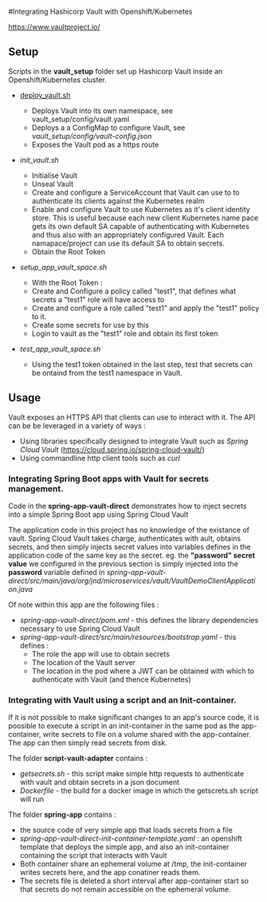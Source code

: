 #Integrating Hashicorp Vault with Openshift/Kubernetes

https://www.vaultproject.io/

## Setup

Scripts in the **vault_setup** folder set up Hashicorp Vault inside an Openshift/Kubernetes cluster.

   * [deploy_vault.sh](blob/master/vault_setup/deploy_vault.sh)
      * Deploys Vault into its own namespace, see vault_setup/config/vault.yaml
      * Deploys a a ConfigMap to configure Vault, see _vault_setup/config/vault-config.json_
      * Exposes the Vault pod as a https route
      
   * _init_vault.sh_
      * Initialise Vault
      * Unseal Vault
      * Create and configure a ServiceAccount that Vault can use to to authenticate its clients against the Kubernetes realm
      * Enable and configure Vault to use Kubernetes as it's client identity store. This is useful because each new client Kubernetes name pace gets its own default SA capable of authenticating with Kubernetes and thus also with an appropriately configured Vault. Each namapace/project can use its default SA to obtain secrets.
      * Obtain the Root Token 
      
   * _setup_app_vault_space.sh_
     * With the Root Token :
     * Create and Configure a policy called "test1", that defines what secrets a "test1" role will have access to
     * Create and configure a role called "test1" and apply the "test1" policy to it.
     * Create some secrets for use by this 
     * Login to vault as the "test1" role and obtain its first token 
     
   * _test_app_vault_space.sh_
     * Using the test1 token obtained in the last step, test that secrets can be ontaind from the test1 namespace in Vault.
     
## Usage

Vault exposes an HTTPS API that clients can use to interact with it. The API can be be leveraged in a variety of ways :
   * Using libraries specifically designed to integrate Vault such as _Spring Cloud Vault_ (https://cloud.spring.io/spring-cloud-vault/)
   * Using commandline http client tools such as _curl_
   
   
### Integrating Spring Boot apps with Vault for secrets management.

Code in the **spring-app-vault-direct** demonstrates how to inject secrets into a simple Spring Boot app using Spring Cloud Vault

The application code in this project has no knowledge of the existance of vault. Spring Cloud Vault takes charge, authenticates with ault, obtains secrets, and then simply injects secret values into variables defines in the application code of the same key as the secret. eg. the **"password" secret value** we configured in the previous section is simply injected into the **password** variable defined in _spring-app-vault-direct/src/main/java/org/jnd/microservices/vault/VaultDemoClientApplication.java_ 

Of note within this app are the following files :
   * _spring-app-vault-direct/pom.xml_ - this defines the library dependencies necessary to use Spring Cloud Vault
   * _spring-app-vault-direct/src/main/resources/bootstrap.yaml_ - this defines :
      * The role the app will use to obtain secrets
      * The location of the Vault server
      * The location in the pod where a JWT can be obtained with which to authenticate with Vault (and thence Kubernetes)
      
### Integrating with Vault using a script and an Init-container.

If it is not possible to make significant changes to an app's source code, it is poosible to execute a script in an init-container in the same pod as the app-container, write secrets to file on a volume shared with the app-container. The app can then simply read secrets from disk.

The folder **script-vault-adapter** contains :
   * _getsecrets.sh_ - this script make simple http requests to authenticate with vault and obtain secrets in a json document
   * _Dockerfile_ - the build for a docker image in which the getscrets.sh script will run
   
The folder **spring-app** contains :
   * the source code of very simple app that loads secrets from a file
   * _spring-app-vault-direct-init-container-template.yaml_ : an openshift template that deploys the simple app, and also an init-container containing the script that interacts with Vault
   * Both container share an ephemeral volume at /tmp, the init-container writes secrets here, and the app conatiner reads them.
   * The secrets file is deleted a short interval after app-container start so that secrets do not remain accessible on the ephemeral volume.  
          